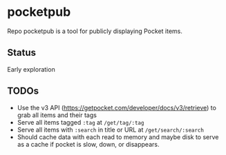 # pocketpub

Repo pocketpub is a tool for publicly displaying Pocket items.

## Status

Early exploration

## TODOs

* Use the v3 API (https://getpocket.com/developer/docs/v3/retrieve) to grab all items and their tags
* Serve all items tagged `:tag` at `/get/tag/:tag`
* Serve all items with `:search` in title or URL at `/get/search/:search`
* Should cache data with each read to memory and maybe disk to serve as a cache if pocket is slow, down, or disappears.

